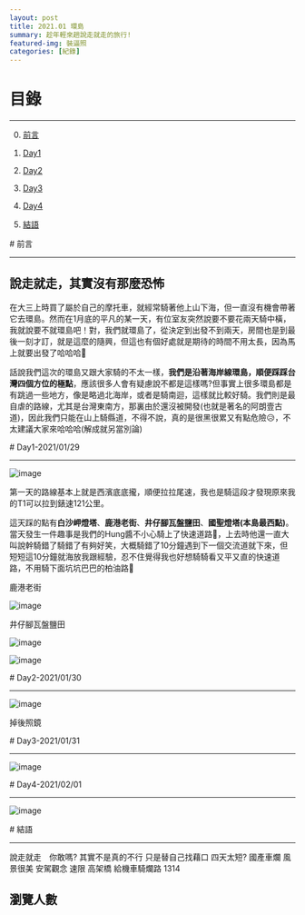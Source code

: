 ```yaml
---
layout: post
title: 2021.01 環島
summary: 趁年輕來趟說走就走的旅行!
featured-img: 裝逼照
categories: [紀錄]
---
```


# 目錄

***

0. [前言](#前言)

1. [Day1](#Day1)

2. [Day2](#Day2)

3. [Day3](#Day3)

4. [Day4](#Day4)

5. [結語](#結語)



<a name="前言"/>
# 前言

***

## 說走就走，其實沒有那麼恐怖

在大三上時買了屬於自己的摩托車，就經常騎著他上山下海，但一直沒有機會帶著它去環島。然而在1月底的平凡的某一天，有位室友突然說要不要花兩天騎中橫，我就說要不就環島吧！對，我們就環島了，從決定到出發不到兩天，房間也是到最後一刻才訂，就是這麼的隨興，但這也有個好處就是期待的時間不用太長，因為馬上就要出發了哈哈哈🤣

話說我們這次的環島又跟大家騎的不太一樣，**我們是沿著海岸線環島，順便踩踩台灣四個方位的極點**，應該很多人會有疑慮說不都是這樣嗎?但事實上很多環島都是有跳過一些地方，像是略過北海岸，或者是騎南迴，這樣就比較好騎。我們則是最自虐的路線，尤其是台灣東南方，那裏由於還沒被開發(也就是著名的阿朗壹古道)，因此我們只能在山上騎縣道，不得不說，真的是很黑很累又有點危險😥，不太建議大家來哈哈哈(解成就另當別論)

<a name="Day1"/>
# Day1-2021/01/29

***

![image](https://raw.githubusercontent.com/poi0905/blog/master/assets/img/posts/環島day1路線.png)

第一天的路線基本上就是西濱底底攏，順便拉拉尾速，我也是騎這段才發現原來我的T1可以拉到錶速121公里。

這天踩的點有**白沙岬燈塔**、**鹿港老街**、**井仔腳瓦盤鹽田**、**國聖燈塔(本島最西點)**。當天發生一件趣事是我們的Hung醬不小心騎上了快速道路🤣，上去時他還一直大叫說幹騎錯了騎錯了有夠好笑，大概騎錯了10分鐘遇到下一個交流道就下來，但短短這10分鐘就海放我跟經驗，忍不住覺得我也好想騎騎看又平又直的快速道路，不用騎下面坑坑巴巴的柏油路🤕

鹿港老街

![image](https://raw.githubusercontent.com/poi0905/blog/master/assets/img/posts/環島002.jpeg)

井仔腳瓦盤鹽田

![image](https://raw.githubusercontent.com/poi0905/blog/master/assets/img/posts/環島001.jpeg)

![image](https://raw.githubusercontent.com/poi0905/blog/master/assets/img/posts/環島003.jpeg)

<a name="Day2"/>
# Day2-2021/01/30

***

![image](https://raw.githubusercontent.com/poi0905/blog/master/assets/img/posts/環島day2路線.png)

掉後照鏡

<a name="Day3"/>
# Day3-2021/01/31

***

![image](https://raw.githubusercontent.com/poi0905/blog/master/assets/img/posts/環島day3路線.png)



<a name="Day4"/>
# Day4-2021/02/01

***

![image](https://raw.githubusercontent.com/poi0905/blog/master/assets/img/posts/環島day4路線.png)



<a name="結語"/>
# 結語

***

說走就走　你敢嗎? 其實不是真的不行 只是替自己找藉口
四天太短?
國產車爛
風景很美
安駕觀念
速限 高架橋 給機車騎爛路
1314



## 瀏覽人數
<!-- hitwebcounter Code START -->
                           
